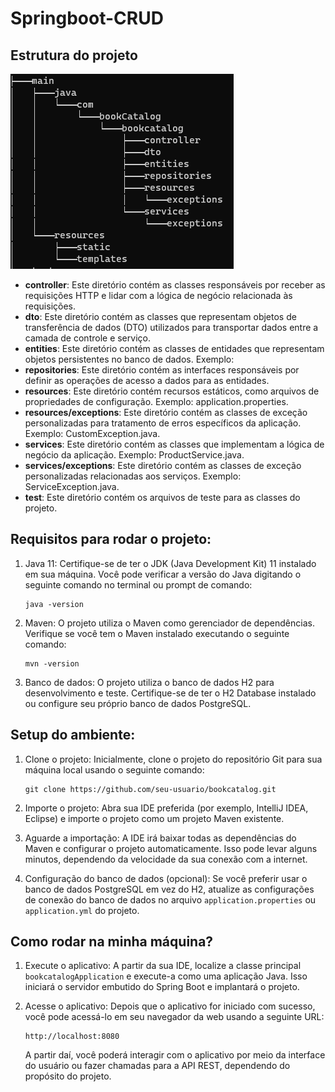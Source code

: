 # Springboot-CRUD

## Estrutura do projeto
![estrutura dos arquivos](tree.png)


- **controller**: Este diretório contém as classes responsáveis por receber as requisições HTTP e lidar com a lógica de negócio relacionada às requisições. 
- **dto**: Este diretório contém as classes que representam objetos de transferência de dados (DTO) utilizados para transportar dados entre a camada de controle e serviço. 
- **entities**: Este diretório contém as classes de entidades que representam objetos persistentes no banco de dados. Exemplo: 
- **repositories**: Este diretório contém as interfaces responsáveis por definir as operações de acesso a dados para as entidades.
- **resources**: Este diretório contém recursos estáticos, como arquivos de propriedades de configuração. Exemplo: application.properties.
- **resources/exceptions**: Este diretório contém as classes de exceção personalizadas para tratamento de erros específicos da aplicação. Exemplo: CustomException.java.
- **services**: Este diretório contém as classes que implementam a lógica de negócio da aplicação. Exemplo: ProductService.java.
- **services/exceptions**: Este diretório contém as classes de exceção personalizadas relacionadas aos serviços. Exemplo: ServiceException.java.
- **test**: Este diretório contém os arquivos de teste para as classes do projeto.

## **Requisitos para rodar o projeto:**

1. Java 11: Certifique-se de ter o JDK (Java Development Kit) 11 instalado em sua máquina. Você pode verificar a versão do Java digitando o seguinte comando no terminal ou prompt de comando:
   ```
   java -version
   ```

2. Maven: O projeto utiliza o Maven como gerenciador de dependências. Verifique se você tem o Maven instalado executando o seguinte comando:
   ```
   mvn -version
   ```

3. Banco de dados: O projeto utiliza o banco de dados H2 para desenvolvimento e teste. Certifique-se de ter o H2 Database instalado ou configure seu próprio banco de dados PostgreSQL.

## **Setup do ambiente:**

1. Clone o projeto: Inicialmente, clone o projeto do repositório Git para sua máquina local usando o seguinte comando:
   ```
   git clone https://github.com/seu-usuario/bookcatalog.git
   ```

2. Importe o projeto: Abra sua IDE preferida (por exemplo, IntelliJ IDEA, Eclipse) e importe o projeto como um projeto Maven existente.

3. Aguarde a importação: A IDE irá baixar todas as dependências do Maven e configurar o projeto automaticamente. Isso pode levar alguns minutos, dependendo da velocidade da sua conexão com a internet.

4. Configuração do banco de dados (opcional): Se você preferir usar o banco de dados PostgreSQL em vez do H2, atualize as configurações de conexão do banco de dados no arquivo `application.properties` ou `application.yml` do projeto.

## **Como rodar na minha máquina?**

1. Execute o aplicativo: A partir da sua IDE, localize a classe principal `bookcatalogApplication` e execute-a como uma aplicação Java. Isso iniciará o servidor embutido do Spring Boot e implantará o projeto.

2. Acesse o aplicativo: Depois que o aplicativo for iniciado com sucesso, você pode acessá-lo em seu navegador da web usando a seguinte URL:
   ```
   http://localhost:8080
   ```

   A partir daí, você poderá interagir com o aplicativo por meio da interface do usuário ou fazer chamadas para a API REST, dependendo do propósito do projeto.
